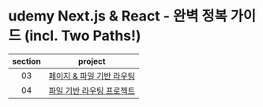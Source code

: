 # udemy Next.js & React - 완벽 정복 가이드 (incl. Two Paths!)

| section |                                              project                                              |
| :-----: | :-----------------------------------------------------------------------------------------------: |
|   03    | [페이지 & 파일 기반 라우팅](https://github.com/Anjiwoong/Next-js-study/tree/main/page-file-route) |
|   04    | [파일 기반 라우팅 프로젝트](https://github.com/Anjiwoong/Next-js-study/tree/main/router-project)  |
